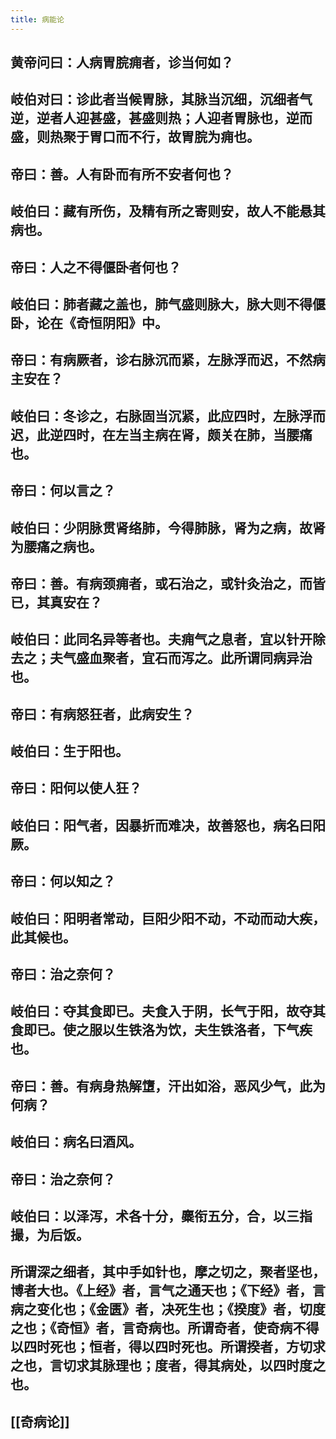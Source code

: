 ```yaml
---
title: 病能论
---
```


## 黄帝问曰：人病胃脘痈者，诊当何如？
## 岐伯对曰：诊此者当候胃脉，其脉当沉细，沉细者气逆，逆者人迎甚盛，甚盛则热；人迎者胃脉也，逆而盛，则热聚于胃口而不行，故胃脘为痈也。
## 帝曰：善。人有卧而有所不安者何也？
## 岐伯曰：藏有所伤，及精有所之寄则安，故人不能悬其病也。
## 帝曰：人之不得偃卧者何也？
## 岐伯曰：肺者藏之盖也，肺气盛则脉大，脉大则不得偃卧，论在《奇恒阴阳》中。
## 帝曰：有病厥者，诊右脉沉而紧，左脉浮而迟，不然病主安在？
## 岐伯曰：冬诊之，右脉固当沉紧，此应四时，左脉浮而迟，此逆四时，在左当主病在肾，颇关在肺，当腰痛也。
## 帝曰：何以言之？
## 岐伯曰：少阴脉贯肾络肺，今得肺脉，肾为之病，故肾为腰痛之病也。
## 帝曰：善。有病颈痈者，或石治之，或针灸治之，而皆已，其真安在？
## 岐伯曰：此同名异等者也。夫痈气之息者，宜以针开除去之；夫气盛血聚者，宜石而泻之。此所谓同病异治也。
## 帝曰：有病怒狂者，此病安生？
## 岐伯曰：生于阳也。
## 帝曰：阳何以使人狂？
## 岐伯曰：阳气者，因暴折而难决，故善怒也，病名曰阳厥。
## 帝曰：何以知之？
## 岐伯曰：阳明者常动，巨阳少阳不动，不动而动大疾，此其候也。
## 帝曰：治之奈何？
## 岐伯曰：夺其食即已。夫食入于阴，长气于阳，故夺其食即已。使之服以生铁洛为饮，夫生铁洛者，下气疾也。
## 帝曰：善。有病身热解墯，汗出如浴，恶风少气，此为何病？
## 岐伯曰：病名曰酒风。
## 帝曰：治之奈何？
## 岐伯曰：以泽泻，术各十分，麋衔五分，合，以三指撮，为后饭。
## 所谓深之细者，其中手如针也，摩之切之，聚者坚也，博者大也。《上经》者，言气之通天也；《下经》者，言病之变化也；《金匮》者，决死生也；《揆度》者，切度之也；《奇恒》者，言奇病也。所谓奇者，使奇病不得以四时死也；恒者，得以四时死也。所谓揆者，方切求之也，言切求其脉理也；度者，得其病处，以四时度之也。
## [[奇病论]]
